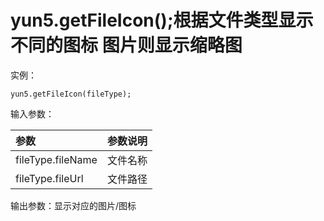 # yun5.getFileIcon\(\);根据文件类型显示不同的图标 图片则显示缩略图

实例：

```text
yun5.getFileIcon(fileType);
```

输入参数：

| 参数 | 参数说明 |
| :--- | :--- |
| fileType.fileName | 文件名称 |
| fileType.fileUrl | 文件路径 |

输出参数：显示对应的图片/图标

